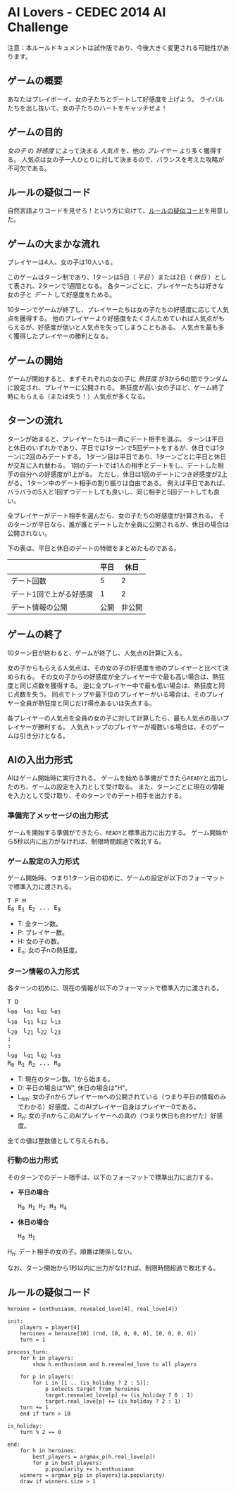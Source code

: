 # AI Lovers - CEDEC 2014 AI Challenge

注意：本ルールドキュメントは試作版であり、今後大きく変更される可能性があります。

## ゲームの概要

あなたはプレイボーイ。女の子たちとデートして好感度を上げよう。
ライバルたちを出し抜いて、女の子たちのハートをキャッチせよ！

## ゲームの目的

_女の子_ の _好感度_ によって決まる _人気点_ を、他の _プレイヤー_ より多く獲得する。
人気点は女の子一人ひとりに対して決まるので、バランスを考えた攻略が不可欠である。

## ルールの疑似コード

自然言語よりコードを見せろ！という方に向けて、[ルールの疑似コード](#PseudoCode)を用意した。

## ゲームの大まかな流れ

プレイヤーは4人、女の子は10人いる。

このゲームはターン制であり、1ターンは5日（ _平日_ ）または2日（ _休日_ ）として表され、2ターンで1週間となる。
各ターンごとに、プレイヤーたちは好きな女の子と _デート_ して好感度をためる。

10ターンでゲームが終了し、プレイヤーたちは女の子たちの好感度に応じて人気点を獲得する。
他のプレイヤーより好感度をたくさんためていれば人気点がもらえるが、好感度が低いと人気点を失ってしまうこともある。
人気点を最も多く獲得したプレイヤーの勝利となる。

## ゲームの開始

ゲームが開始すると、まずそれぞれの女の子に _熱狂度_ が3から6の間でランダムに設定され、プレイヤーに公開される。
熱狂度が高い女の子ほど、ゲーム終了時にもらえる（または失う！）人気点が多くなる。

## ターンの流れ

ターンが始まると、プレイヤーたちは一斉にデート相手を選ぶ。
ターンは平日と休日のいずれかであり、平日では1ターンで5回デートをするが、休日では1ターンに2回のみデートする。
1ターン目は平日であり、1ターンごとに平日と休日が交互に入れ替わる。
1回のデートでは1人の相手とデートをし、デートした相手の自分への好感度が1上がる。
ただし、休日は1回のデートにつき好感度が2上がる。
1ターン中のデート相手の割り振りは自由である。
例えば平日であれば、バラバラの5人と1回ずつデートしても良いし、同じ相手と5回デートしても良い。

全プレイヤーがデート相手を選んだら、女の子たちの好感度が計算される。
そのターンが平日なら、誰が誰とデートしたか全員に公開されるが、休日の場合は公開されない。

下の表は、平日と休日のデートの特徴をまとめたものである。

|                     | 平日 | 休日   |
| ------------------- | ---- | ------ |
| デート回数            | 5    | 2      |
| デート1回で上がる好感度 | 1    | 2      |
| デート情報の公開       | 公開 | 非公開 |

## ゲームの終了

10ターン目が終わると、ゲームが終了し、人気点の計算に入る。

女の子からもらえる人気点は、その女の子の好感度を他のプレイヤーと比べて決められる。
その女の子からの好感度が全プレイヤー中で最も高い場合は、熱狂度と同じ点数を獲得する。
逆に全プレイヤー中で最も低い場合は、熱狂度と同じ点数を失う。
同点でトップや最下位のプレイヤーがいる場合は、そのプレイヤー全員が熱狂度と同じだけ得点あるいは失点する。

各プレイヤーの人気点を全員の女の子に対して計算したら、最も人気点の高いプレイヤーが勝利する。
人気点トップのプレイヤーが複数いる場合は、そのゲームは引き分けとなる。

## AIの入出力形式

AIはゲーム開始時に実行される。
ゲームを始める準備ができたら`READY`と出力したのち、ゲームの設定を入力として受け取る。
また、ターンごとに現在の情報を入力として受け取り、そのターンでのデート相手を出力する。

### 準備完了メッセージの出力形式

ゲームを開始する準備ができたら、`READY`と標準出力に出力する。
ゲーム開始から5秒以内に出力がなければ、制限時間超過で敗北する。

### ゲーム設定の入力形式

ゲーム開始時、つまり1ターン目の初めに、ゲームの設定が以下のフォーマットで標準入力に渡される。

<pre>
T P H
E<sub>0</sub> E<sub>1</sub> E<sub>2</sub> ... E<sub>9</sub>
</pre>

* T: 全ターン数。
* P: プレイヤー数。
* H: 女の子の数。
* E<sub>n</sub>: 女の子nの熱狂度。

### ターン情報の入力形式

各ターンの初めに、現在の情報が以下のフォーマットで標準入力に渡される。

<pre>
T D
L<sub>00</sub>　L<sub>01</sub> L<sub>02</sub> L<sub>03</sub>
L<sub>10</sub>　L<sub>11</sub> L<sub>12</sub> L<sub>13</sub>
L<sub>20</sub>　L<sub>21</sub> L<sub>22</sub> L<sub>23</sub>
:
:
L<sub>90</sub>　L<sub>91</sub> L<sub>92</sub> L<sub>93</sub>
R<sub>0</sub> R<sub>1</sub> R<sub>2</sub> ... R<sub>9</sub>
</pre>

* T: 現在のターン数。1から始まる。
* D: 平日の場合は"W", 休日の場合は"H"。
* L<sub>nm</sub>: 女の子nからプレイヤーmへの公開されている（つまり平日の情報のみでわかる）好感度。このAIプレイヤー自身はプレイヤー0である。
* R<sub>n</sub>: 女の子nからこのAIプレイヤーへの真の（つまり休日も合わせた）好感度。

全ての値は整数値として与えられる。

### 行動の出力形式

そのターンでのデート相手は、以下のフォーマットで標準出力に出力する。

* __平日の場合__

  <pre>
  H<sub>0</sub> H<sub>1</sub> H<sub>2</sub> H<sub>3</sub> H<sub>4</sub>
  </pre>
  
* __休日の場合__

  <pre>
  H<sub>0</sub> H<sub>1</sub>
  </pre>

H<sub>n</sub>: デート相手の女の子。順番は関係しない。

なお、ターン開始から1秒以内に出力がなければ、制限時間超過で敗北する。

<a name="PseudoCode"></a>

## ルールの疑似コード

    heroine = (enthusiasm, revealed_love[4], real_love[4])

    init:
        players = player[4]
        heroines = heroine[10] (rnd, [0, 0, 0, 0], [0, 0, 0, 0])
        turn = 1

    process_turn:
        for h in players:
            show h.enthusiasm and h.revealed_love to all players

        for p in players:
            for i in [1 .. (is_holiday ? 2 : 5)]:
                p selects target from heroines
                target.revealed_love[p] += (is_holiday ? 0 : 1)
                target.real_love[p] += (is_holiday ? 2 : 1)
        turn += 1
        end if turn > 10

    is_holiday:
        turn % 2 == 0

    end:
        for h in heroines:
            best_players = argmax_p(h.real_love[p])
            for p in best_players:
                p.popularity += h.enthusiasm
        winners = argmax_p{p in players}(p.popularity)
        draw if winners.size > 1
